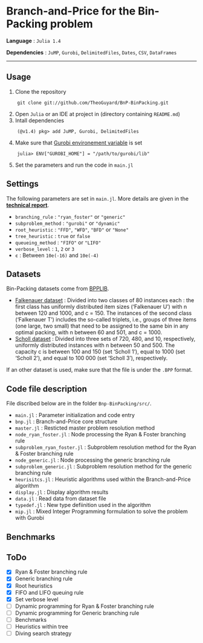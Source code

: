# Branch-and-Price for the Bin-Packing problem


**Language** : `Julia 1.4`

**Dependencies** : `JuMP`, `Gurobi`, `DelimitedFiles`, `Dates`, `CSV`, `DataFrames`

---

## Usage

1. Clone the repository
```
    git clone git://github.com/TheoGuyard/BnP-BinPacking.git
```
2. Open `Julia` or an IDE at project in (directory containing `README.md`)
3. Intall dependencies
```
    (@v1.4) pkg> add JuMP, Gurobi, DelimitedFiles
```
4. Make sure that [Gurobi environement variable](https://github.com/JuliaOpt/Gurobi.jl) is set
```
    julia> ENV["GUROBI_HOME"] = "/path/to/gurobi/lib"
```
5. Set the parameters and run the code in `main.jl`

## Settings

The following parameters are set in `main.jl`. More details are given in the **[technical report](tex/report.pdf)**.

* `branching_rule` : `"ryan_foster"` or `"generic"`
* `subproblem_method` : `"gurobi"` or `"dynamic"`
* `root_heuristic` : `"FFD"`, `"WFD"`, `"BFD"` or `"None"`
* `tree_heuristic` : `true` or `false`
* `queueing_method` : `"FIFO"` or `"LIFO"`
* `verbose_level` : `1`, `2` or `3`
* `ϵ` : Between `10e(-16)` and `10e(-4)`

## Datasets

Bin-Packing datasets come from [BPPLIB](http://or.dei.unibo.it/library/bpplib). 

* [Falkenauer dataset](https://link.springer.com/article/10.1007/BF00226291) : Divided into two classes of 80 instances each : the first class has uniformly distributed item sizes (‘Falkenauer U’) with n between 120 and 1000, and c = 150. The instances of the second class (‘Falkenauer T’) includes the so-called triplets, i.e., groups of three items (one large, two small) that need to be assigned to the same bin in any optimal packing, with n between 60 and 501, and c = 1000.
* [Scholl dataset](https://www.sciencedirect.com/science/article/abs/pii/S0305054896000822) : Divided into three sets of 720, 480, and 10, respectively, uniformly distributed instances with n between 50 and 500. The capacity c is between 100 and 150 (set ‘Scholl 1’), equal to 1000 (set ‘Scholl 2’), and equal to 100 000 (set ‘Scholl 3’), respectively.

If an other dataset is used, make sure that the file is under the `.BPP` format.

## Code file description

File discribed below are in the folder `Bnp-BinPacking/src/`.

* `main.jl` : Parameter initialization and code entry
* `bnp.jl` : Branch-and-Price core structure
* `master.jl` : Resticted master problem resolution method
* `node_ryan_foster.jl` : Node processing the Ryan & Foster branching rule
* `subproblem_ryan_foster.jl` : Subproblem resolution method for the Ryan & Foster branching rule
* `node_generic.jl` : Node processing the generic branching rule
* `subproblem_generic.jl` : Subproblem resolution method for the generic branching rule
* `heurisitcs.jl` : Heuristic algorithms used within the Branch-and-Price algorithm
* `display.jl` : Display algorithm results
* `data.jl` : Read data from dataset file
* `typedef.jl` : New type defiinition used in the algorithm
* `mip.jl` : Mixed Integer Programming formulation to solve the problem with Gurobi 

## Benchmarks

## ToDo

- [x] Ryan & Foster branching rule
- [x] Generic branching rule
- [x] Root heuristics
- [x] FIFO and LIFO queuing rule 
- [x] Set verbose level
- [ ] Dynamic programming for Ryan & Foster branching rule
- [ ] Dynamic programming for Generic branching rule
- [ ] Benchmarks
- [ ] Heuristics within tree
- [ ] Diving search strategy

